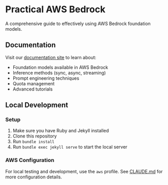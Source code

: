# Practical AWS Bedrock

A comprehensive guide to effectively using AWS Bedrock foundation models.

## Documentation

Visit our [documentation site](https://scttfrdmn.github.io/practical-aws-bedrock/) to learn about:

- Foundation models available in AWS Bedrock
- Inference methods (sync, async, streaming)
- Prompt engineering techniques
- Quota management
- Advanced tutorials

## Local Development

### Setup

1. Make sure you have Ruby and Jekyll installed
2. Clone this repository
3. Run `bundle install`
4. Run `bundle exec jekyll serve` to start the local server

### AWS Configuration

For local testing and development, use the `aws` profile. See [CLAUDE.md](CLAUDE.md) for more configuration details.